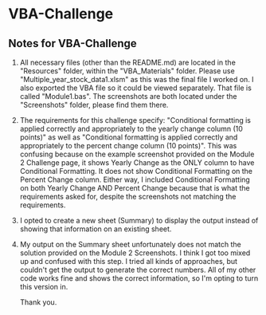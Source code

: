 # VBA-Challenge
## Notes for VBA-Challenge
1. All necessary files (other than the README.md) are located in the "Resources" folder, within the "VBA_Materials" folder. Please use "Multiple_year_stock_data1.xlsm" as this was the final file I worked on. I also exported the VBA file so it could be viewed separately. That file is called "Module1.bas". The screenshots are both located under the "Screenshots" folder, please find them there.
2. The requirements for this challenge specify: "Conditional formatting is applied correctly and appropriately to the yearly change column (10 points)" as well as "Conditional formatting is applied correctly and appropriately to the percent change column (10 points)". This was confusing because on the example screenshot provided on the Module 2 Challenge page, it shows Yearly Change as the ONLY column to have Conditional Formatting. It does not show Conditional Formatting on the Percent Change column. Either way, I included Conditional Formatting on both Yearly Change AND Percent Change because that is what the requirements asked for, despite the screenshots not matching the requirements.
3. I opted to create a new sheet (Summary) to display the output instead of showing that information on an existing sheet. 
4. My output on the Summary sheet unfortunately does not match the solution provided on the Module 2 Screenshots. I think I got too mixed up and confused with this step. I tried all kinds of approaches, but couldn't get the output to generate the correct numbers. All of my other code works fine and shows the correct information, so I'm opting to turn this version in.

   Thank you.
